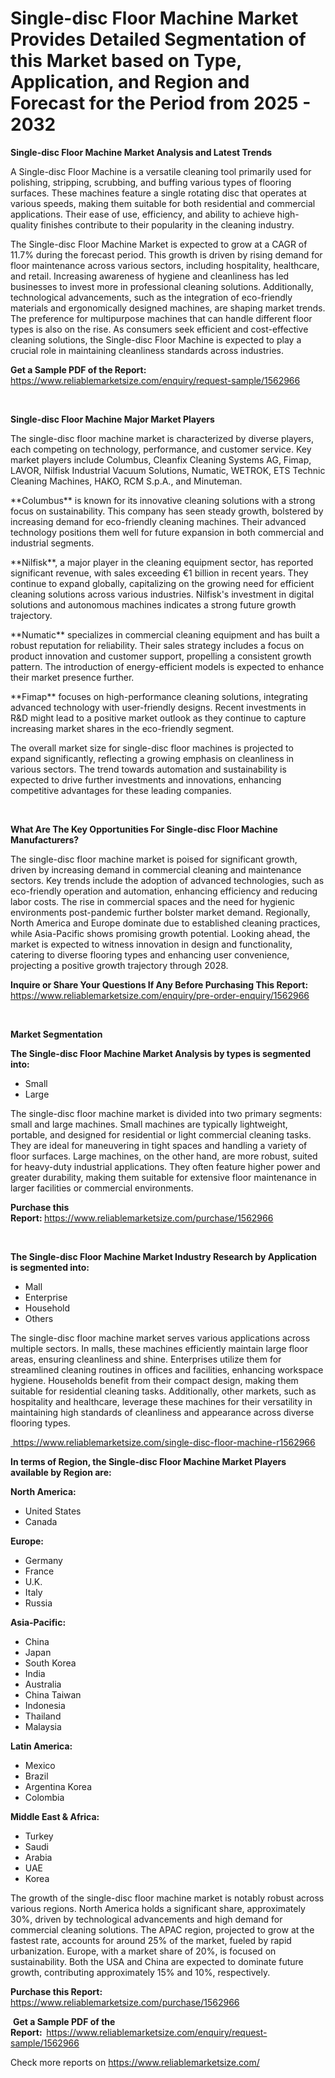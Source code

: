 <p><h1>Single-disc Floor Machine Market Provides Detailed Segmentation of this Market based on Type, Application, and Region and Forecast for the Period from 2025 - 2032</h1></p><p><strong>Single-disc Floor Machine Market Analysis and Latest Trends</strong></p>
<p><p>A Single-disc Floor Machine is a versatile cleaning tool primarily used for polishing, stripping, scrubbing, and buffing various types of flooring surfaces. These machines feature a single rotating disc that operates at various speeds, making them suitable for both residential and commercial applications. Their ease of use, efficiency, and ability to achieve high-quality finishes contribute to their popularity in the cleaning industry.</p><p>The Single-disc Floor Machine Market is expected to grow at a CAGR of 11.7% during the forecast period. This growth is driven by rising demand for floor maintenance across various sectors, including hospitality, healthcare, and retail. Increasing awareness of hygiene and cleanliness has led businesses to invest more in professional cleaning solutions. Additionally, technological advancements, such as the integration of eco-friendly materials and ergonomically designed machines, are shaping market trends. The preference for multipurpose machines that can handle different floor types is also on the rise. As consumers seek efficient and cost-effective cleaning solutions, the Single-disc Floor Machine is expected to play a crucial role in maintaining cleanliness standards across industries.</p></p>
<p><strong>Get a Sample PDF of the Report:&nbsp;</strong> <a href="https://www.reliablemarketsize.com/enquiry/request-sample/1562966?utm_campaign=2299&utm_medium=2&utm_source=Github&utm_content=ia&utm_term=25022025&utm_id=single-disc-floor-machine">https://www.reliablemarketsize.com/enquiry/request-sample/1562966</a></p>
<p>&nbsp;</p>
<p><strong>Single-disc Floor Machine Major Market Players</strong></p>
<p><p>The single-disc floor machine market is characterized by diverse players, each competing on technology, performance, and customer service. Key market players include Columbus, Cleanfix Cleaning Systems AG, Fimap, LAVOR, Nilfisk Industrial Vacuum Solutions, Numatic, WETROK, ETS Technic Cleaning Machines, HAKO, RCM S.p.A., and Minuteman.</p><p>**Columbus** is known for its innovative cleaning solutions with a strong focus on sustainability. This company has seen steady growth, bolstered by increasing demand for eco-friendly cleaning machines. Their advanced technology positions them well for future expansion in both commercial and industrial segments.</p><p>**Nilfisk**, a major player in the cleaning equipment sector, has reported significant revenue, with sales exceeding €1 billion in recent years. They continue to expand globally, capitalizing on the growing need for efficient cleaning solutions across various industries. Nilfisk's investment in digital solutions and autonomous machines indicates a strong future growth trajectory.</p><p>**Numatic** specializes in commercial cleaning equipment and has built a robust reputation for reliability. Their sales strategy includes a focus on product innovation and customer support, propelling a consistent growth pattern. The introduction of energy-efficient models is expected to enhance their market presence further.</p><p>**Fimap** focuses on high-performance cleaning solutions, integrating advanced technology with user-friendly designs. Recent investments in R&D might lead to a positive market outlook as they continue to capture increasing market shares in the eco-friendly segment.</p><p>The overall market size for single-disc floor machines is projected to expand significantly, reflecting a growing emphasis on cleanliness in various sectors. The trend towards automation and sustainability is expected to drive further investments and innovations, enhancing competitive advantages for these leading companies.</p></p>
<p>&nbsp;</p>
<p><strong>What Are The Key Opportunities For Single-disc Floor Machine Manufacturers?</strong></p>
<p><p>The single-disc floor machine market is poised for significant growth, driven by increasing demand in commercial cleaning and maintenance sectors. Key trends include the adoption of advanced technologies, such as eco-friendly operation and automation, enhancing efficiency and reducing labor costs. The rise in commercial spaces and the need for hygienic environments post-pandemic further bolster market demand. Regionally, North America and Europe dominate due to established cleaning practices, while Asia-Pacific shows promising growth potential. Looking ahead, the market is expected to witness innovation in design and functionality, catering to diverse flooring types and enhancing user convenience, projecting a positive growth trajectory through 2028.</p></p>
<p><strong>Inquire or Share Your Questions If Any Before Purchasing This Report:</strong> <a href="https://www.reliablemarketsize.com/enquiry/pre-order-enquiry/1562966?utm_campaign=2299&utm_medium=2&utm_source=Github&utm_content=ia&utm_term=25022025&utm_id=single-disc-floor-machine">https://www.reliablemarketsize.com/enquiry/pre-order-enquiry/1562966</a></p>
<p>&nbsp;</p>
<p><strong>Market Segmentation</strong></p>
<p><strong>The Single-disc Floor Machine Market Analysis by types is segmented into:</strong></p>
<p><ul><li>Small</li><li>Large</li></ul></p>
<p><p>The single-disc floor machine market is divided into two primary segments: small and large machines. Small machines are typically lightweight, portable, and designed for residential or light commercial cleaning tasks. They are ideal for maneuvering in tight spaces and handling a variety of floor surfaces. Large machines, on the other hand, are more robust, suited for heavy-duty industrial applications. They often feature higher power and greater durability, making them suitable for extensive floor maintenance in larger facilities or commercial environments.</p></p>
<p><strong>Purchase this Report:&nbsp;</strong><a href="https://www.reliablemarketsize.com/purchase/1562966?utm_campaign=2299&utm_medium=2&utm_source=Github&utm_content=ia&utm_term=25022025&utm_id=single-disc-floor-machine">https://www.reliablemarketsize.com/purchase/1562966</a></p>
<p>&nbsp;</p>
<p><strong>The Single-disc Floor Machine Market Industry Research by Application is segmented into:</strong></p>
<p><ul><li>Mall</li><li>Enterprise</li><li>Household</li><li>Others</li></ul></p>
<p><p>The single-disc floor machine market serves various applications across multiple sectors. In malls, these machines efficiently maintain large floor areas, ensuring cleanliness and shine. Enterprises utilize them for streamlined cleaning routines in offices and facilities, enhancing workspace hygiene. Households benefit from their compact design, making them suitable for residential cleaning tasks. Additionally, other markets, such as hospitality and healthcare, leverage these machines for their versatility in maintaining high standards of cleanliness and appearance across diverse flooring types.</p></p>
<p><a href="https://www.reliablemarketsize.com/single-disc-floor-machine-r1562966?utm_campaign=2299&utm_medium=2&utm_source=Github&utm_content=ia&utm_term=25022025&utm_id=single-disc-floor-machine">&nbsp;https://www.reliablemarketsize.com/single-disc-floor-machine-r1562966</a></p>
<p><strong>In terms of Region, the Single-disc Floor Machine Market Players available by Region are:</strong></p>
<p>
    <p> <strong> North America: </strong>
        <ul>
            <li>United States</li>
            <li>Canada</li>
        </ul>
        </p> 
    <p> <strong> Europe: </strong>
        <ul>
            <li>Germany</li>
            <li>France</li>
            <li>U.K.</li>
            <li>Italy</li>
            <li>Russia</li>
        </ul>
        </p> 
    <p> <strong> Asia-Pacific: </strong>
        <ul>
            <li>China</li>
            <li>Japan</li>
            <li>South Korea</li>
            <li>India</li>
            <li>Australia</li>
            <li>China Taiwan</li>
            <li>Indonesia</li>
            <li>Thailand</li>
            <li>Malaysia</li>
        </ul>
        </p> 
    <p> <strong> Latin America: </strong>
        <ul>
            <li>Mexico</li>
            <li>Brazil</li>
            <li>Argentina Korea</li>
            <li>Colombia</li>
        </ul>
        </p> 
    <p> <strong> Middle East & Africa: </strong>
        <ul>
            <li>Turkey</li>
            <li>Saudi</li>
            <li>Arabia</li>
            <li>UAE</li>
            <li>Korea</li>
        </ul>
    </p>
    </p>
<p><p>The growth of the single-disc floor machine market is notably robust across various regions. North America holds a significant share, approximately 30%, driven by technological advancements and high demand for commercial cleaning solutions. The APAC region, projected to grow at the fastest rate, accounts for around 25% of the market, fueled by rapid urbanization. Europe, with a market share of 20%, is focused on sustainability. Both the USA and China are expected to dominate future growth, contributing approximately 15% and 10%, respectively.</p></p>
<p><strong>Purchase this Report: </strong><a href="https://www.reliablemarketsize.com/purchase/1562966?utm_campaign=2299&utm_medium=2&utm_source=Github&utm_content=ia&utm_term=25022025&utm_id=single-disc-floor-machine">https://www.reliablemarketsize.com/purchase/1562966</a></p>
<p>&nbsp;<strong>Get a Sample PDF of the Report:&nbsp;&nbsp;</strong><a href="https://www.reliablemarketsize.com/enquiry/request-sample/1562966?utm_campaign=2299&utm_medium=2&utm_source=Github&utm_content=ia&utm_term=25022025&utm_id=single-disc-floor-machine">https://www.reliablemarketsize.com/enquiry/request-sample/1562966</a></p>
<p><strong></strong></p>
<p>Check more reports on <a href="https://www.reliablemarketsize.com/?utm_campaign=2299&utm_medium=2&utm_source=Github&utm_content=ia&utm_term=25022025&utm_id=single-disc-floor-machine">https://www.reliablemarketsize.com/</a></p>